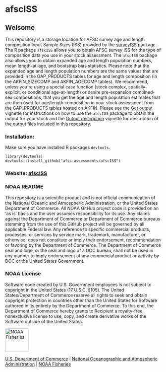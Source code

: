 # afscISS

## Welsome

This repository is a storage location for AFSC survey age and length composition Input Sample Sizes (ISS) provided by the [surveyISS](https://benwilliams-noaa.github.io/surveyISS/) package.
The R package `afscISS` allows you to obtain AFSC survey ISS for the type of composition data you use in your stock assessment.
The `afscISS` package also allows you to obtain expanded age and length population numbers, mean length-at-age, and bootstrap bias statistics.
Please note that the expanded age and length population numbers are the same values that are provided in the GAP_PRODUCTS tables for age and length composition (in the AKFIN_SIZECOMP and AKFIN_AGECOMP tables). 
We recommend, unless you're using a special case function (stock complex, spatially-explicit, or conditional age-at-length) or desire pre-expansion combined-sex compositions, that you get the age and length population estimates that are then used for age/length composition in your stock assessment from the GAP_PRODUCTS tables hosted on AKFIN.
Please see the [Get output](https://benwilliams-noaa.github.io/surveyISS/articles/getting_started.html) vignette for instructions on how to use the `afscISS` package to obtain the output for your stock and the [Output description](https://benwilliams-noaa.github.io/surveyISS/articles/getting_started.html) vignette for description of the output files included in this repository.

### Installation:
Make sure you have installed R packages `devtools`.  
```
library(devtools)
devtools::install_github("afsc-assessments/afscISS")
```

### Website: [afscISS](https://afsc-assessments.github.io/afscISS/)

### NOAA README

This repository is a scientific product and is not official communication of the National Oceanic and Atmospheric Administration, or the United States Department of Commerce. 
All NOAA GitHub project code is provided on an ‘as is’ basis and the user assumes responsibility for its use. 
Any claims against the Department of Commerce or Department of Commerce bureaus stemming from the use of this GitHub project will be governed by all applicable Federal law. 
Any reference to specific commercial products, processes, or services by service mark, trademark, manufacturer, or otherwise, does not constitute or imply their endorsement, recommendation or favoring by the Department of Commerce.
The Department of Commerce seal and logo, or the seal and logo of a DOC bureau, shall not be used in any manner to imply endorsement of any commercial product or activity by DOC or the United States Government.

### NOAA License

Software code created by U.S. Government employees is not subject to copyright in the United States (17 U.S.C. §105). 
The United States/Department of Commerce reserve all rights to seek and obtain copyright protection in countries other than the United States for
Software authored in its entirety by the Department of Commerce. 
To this end, the Department of Commerce hereby grants to Recipient a royalty-free, nonexclusive license to use, copy, and create derivative works of the Software outside of the United States.

<img src="https://raw.githubusercontent.com/nmfs-general-modeling-tools/nmfspalette/main/man/figures/noaa-fisheries-rgb-2line-horizontal-small.png" height="75" alt="NOAA Fisheries">

[U.S. Department of Commerce](https://www.commerce.gov/) | [National
Oceanographic and Atmospheric Administration](https://www.noaa.gov) |
[NOAA Fisheries](https://www.fisheries.noaa.gov/)

